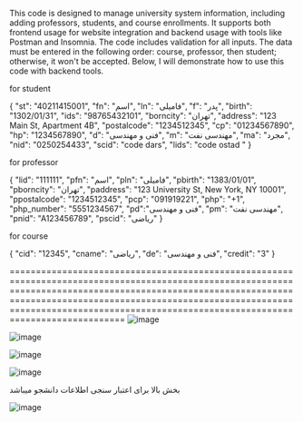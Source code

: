 This code is designed to manage university system information, including adding professors, students, and course enrollments. It supports both frontend usage for website integration and backend usage with tools like Postman and Insomnia. The code includes validation for all inputs. The data must be entered in the following order: course, professor, then student; otherwise, it won't be accepted. Below, I will demonstrate how to use this code with backend tools.






for student



{
    "st": "40211415001",
    "fn": "اسم",
    "ln": "فامیلی",
    "f": "پدر",
    "birth": "1302/01/31",
    "ids": "98765432101",
    "borncity": "تهران",
    "address": "123 Main St, Apartment 4B",
    "postalcode": "1234512345",
    "cp": "01234567890",
    "hp": "1234567890",
    "d": "فنی و مهندسی",
    "m": "مهندسی نفت",
    "ma": "مجرد",
    "nid": "0250254433",
    "scid": "code dars",
    "lids": "code ostad  "
}






for professor




{
  "lid": "111111",
  "pfn": "اسم",
  "pln": "فامیلی",
  "pbirth": "1383/01/01",
  "pborncity": "تهران",
  "paddress": "123 University St, New York, NY 10001",
  "ppostalcode": "1234512345",
  "pcp": "091919221",
  "php": "+1",
  "php_number": "5551234567",
  "pd":"فنی و مهندسی",
  "pm": "مهندسی نفت",
  "pnid": "A123456789",
  "pscid": "ریاضی"
}









for course




{
  "cid": "12345",
  "cname": "ریاضی",
  "de": "فنی و مهندسی",
  "credit": "3"
}






====================================================================================================================================================================================================================================================================================================
 ![image](https://github.com/erfnrf/lu_uni_project/assets/142250364/e6b3f31a-fc45-43f9-bd62-a41700dd6bf1)
 
![image](https://github.com/erfnrf/lu_uni_project/assets/142250364/bbfc21c2-440e-4a80-8ec7-900b3f9c858b)

![image](https://github.com/erfnrf/lu_uni_project/assets/142250364/3e3b847d-48ff-4986-86eb-4cb302f58f82)

![image](https://github.com/erfnrf/lu_uni_project/assets/142250364/cf9a3a51-d473-45e6-a9a6-0c0105543783)


بخش بالا برای اعتبار سنجی اطلاعات دانشجو میباشد 


![image](https://github.com/erfnrf/UNI_LU_PROJECT/assets/142250364/086bc7bc-09e7-47e3-8e10-7826654f75d9)







